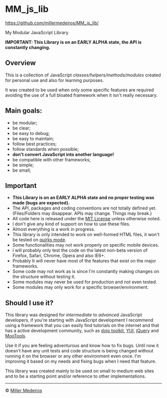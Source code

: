 # MM_js_lib #

https://github.com/millermedeiros/MM_js_lib/

My Modular JavaScript Library

**IMPORTANT: This Library is on an EARLY ALPHA state, the API is constantly changing.**


## Overview ##

This is a collection of JavaScript *classes/helpers/methods/modules* created for personal use and also for learning purposes.

It was created to be used when only some specific features are required avoiding the use of a full bloated framework when it isn't really necessary.


## Main goals: ##

 - be modular;
 - be clear;
 - be easy to debug;
 - be easy to maintain;
 - follow best practices;
 - follow standards when possible;
 - **don't convert JavaScript into another language!**
 - be compatible with other frameworks;
 - be simple;
 - be small;


## Important ##

 - **This Library is on an EARLY ALPHA state and no proper testing was made (bugs are expected).**
 - The API, packages and coding conventions are not totally defined yet. (Files/Folders may disappear. APIs may change. Things may break.)
 - All code here is released under the [MIT License](http://www.opensource.org/licenses/mit-license.php) unless otherwise noted.
 - I don't give any kind of support on how to use these files.
 - Almost everything is a work in progress.
 - This library is only intended to work on well-formed HTML files, it won't be tested on [quirks mode](http://www.quirksmode.org/css/quirksmode.html).
 - Some functionalities may not work properly on specific mobile devices.
 - I will probably only test the code on the latest non-beta version of Firefox, Safari, Chrome, Opera and also IE6+.
 - Probably It will never have most of the features that exist on the major frameworks.
 - Some code may not work as is since I'm constantly making changes on the structure without testing it.
 - Some modules may never be used for production and not even tested.
 - Some modules may only work for a specific browser/environment.


## Should I use it? ##

This library was designed for *intermediate* to *advanced* JavaScript developers, if you're starting with JavaScript development I recommend using a 
framework that you can easily find tutorials on the internet and that has a active development community, such as [dojo toolkit](http://www.dojotoolkit.org/), 
[YUI](http://developer.yahoo.com/yui/), [jQuery](http://jquery.com) and [MooTools](http://mootools.net).

Use it if you are feeling adventurous and know how to fix bugs. Until now it doesn't have any unit tests and code structure is being changed without 
running it on the browser or any other environment even once. I'm improving it based on my needs and fixing bugs when I need that feature. 

This library was created mainly to be used on small to medium web sites and to be a starting point and/or reference to other implementations.


----

&copy; [Miller Medeiros](http://www.millermedeiros.com)